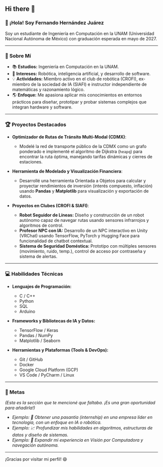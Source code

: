 ## Hi there 👋

### 👋 ¡Hola! Soy Fernando Hernández Juárez

Soy un estudiante de Ingeniería en Computación en la UNAM (Universidad Nacional Autónoma de México) con graduación esperada en mayo de 2027.

---

### 🚀 Sobre Mí

* 📚 **Estudios:** Ingeniería en Computación en la UNAM.
* 🧠 **Intereses:** Robótica, inteligencia artificial, y desarrollo de software.
* 💡 **Actividades:** Miembro activo en el club de robótica (CROFI), ex-miembro de la sociedad de IA (SIAFI) e instructor independiente de matemáticas y razonamiento lógico.
* 🌎 **Enfoque:** Me apasiona aplicar mis conocimientos en entornos prácticos para diseñar, prototipar y probar sistemas complejos que integran hardware y software.

---

### 🏆 Proyectos Destacados

* **Optimizador de Rutas de Tránsito Multi-Modal (CDMX)**:
    * Modelé la red de transporte público de la CDMX como un grafo ponderado e implementé el algoritmo de Dijkstra (`heapq`) para encontrar la ruta óptima, manejando tarifas dinámicas y cierres de estaciones.

* **Herramienta de Modelado y Visualización Financiera**:
    * Desarrollé una herramienta Orientada a Objetos para calcular y proyectar rendimientos de inversión (interés compuesto, inflación) usando **Pandas** y **Matplotlib** para visualización y exportación de datos.

* **Proyectos en Clubes (CROFI & SIAFI)**:
    * **Robot Seguidor de Líneas:** Diseño y construcción de un robot autónomo capaz de navegar rutas usando sensores infrarrojos y algoritmos de control.
    * **Profesor NPC con IA:** Desarrollo de un NPC interactivo en Unity (VRChat) usando TensorFlow, PyTorch y Hugging Face para funcionalidad de chatbot contextual.
    * **Sistema de Seguridad Doméstica:** Prototipo con múltiples sensores (movimiento, ruido, temp.), control de acceso por contraseña y sistema de alertas.

---

### 💻 Habilidades Técnicas

* **Lenguajes de Programación:**
    * C / C++
    * Python
    * SQL
    * Arduino

* **Frameworks y Bibliotecas de IA y Datos:**
    * TensorFlow / Keras
    * Pandas / NumPy
    * Matplotlib / Seaborn

* **Herramientas y Plataformas (Tools & DevOps):**
    * Git / GitHub
    * Docker
    * Google Cloud Platform (GCP)
    * VS Code / PyCharm / Linux

---

### 🌟 Metas

*(Esta es la sección que te mencioné que faltaba. ¡Es una gran oportunidad para añadirla!)*

* *Ejemplo: 🎯 Obtener una pasantía (internship) en una empresa líder en tecnología, con un enfoque en IA o robótica.*
* *Ejemplo: 📈 Profundizar mis habilidades en algoritmos, estructuras de datos y diseño de sistemas.*
* *Ejemplo: 🤖 Expandir mi experiencia en Visión por Computadora y navegación autónoma.*

---

¡Gracias por visitar mi perfil! 😄
